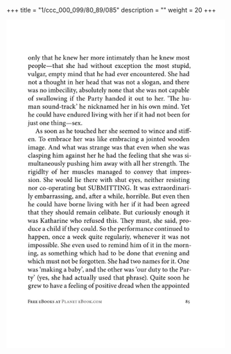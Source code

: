 +++
title = "1/ccc_000_099/80_89/085"
description = ""
weight = 20
+++

<img class="center-fit-jpg" src="/jpg_/out_jpg_1984__085.jpg" ></img>

